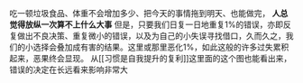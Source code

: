 吃一顿垃圾食品、体重不会增加多少、把今天的事情拖到明天、也能做完，
**人总觉得放纵一次算不上什么大事**
但是，只要我们日复一日地重复1%的错误，亦即反复做出不良决策、重复微小的错误，以及为自己的小失误寻找借口，久而久之，我们的小选择会叠加成有害的结果。这里或那里恶化1%，如此这般的许多过失累积起来，恶果终会显现。
从[[习惯是自我提升的复利]]这里面的这个图也能看出来，错误的决定在长远看来影响非常大